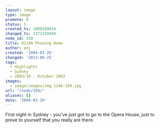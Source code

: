 ```yaml
---
layout: image
type: image
promote: 0
status: 1
created_ts: 1080280834
changed_ts: 1372159360
node_id: 350
title: 01140 Phoning Home
author: anj
created: '2004-03-26'
changed: '2013-06-25'
tags:
  - Highlights
  - Sydney
  - 2003/10 - October 2003
images:
  - image/images/img_1140-350.jpg
url: "/node/350/"
aliases: []
date: '2004-03-26'
---
```

First night in Sydney - you've just got to go to the Opera House, just to prove to yourself that you really are there. 
